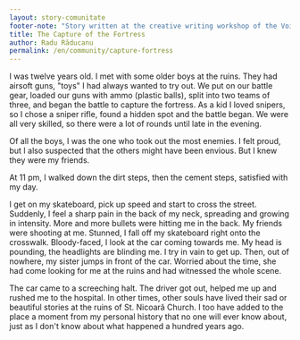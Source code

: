 ```yaml
---
layout: story-comunitate
footer-note: "Story written at the creative writing workshop of the Voice Your Place Summer School: Curtea de Argeș."
title: The Capture of the Fortress
author: Radu Răducanu
permalink: /en/community/capture-fortress
---
```


I was twelve years old. I met with some older boys at the ruins. They had airsoft guns, "toys" I had always wanted to try out. We put on our battle gear, loaded our guns with ammo (plastic balls), split into two teams of three, and began the battle to capture the fortress. As a kid I loved snipers, so I chose a sniper rifle, found a hidden spot and the battle began. We were all very skilled, so there were a lot of rounds until late in the evening.

Of all the boys, I was the one who took out the most enemies. I felt proud, but I also suspected that the others might have been envious. But I knew they were my friends.

At 11 pm, I walked down the dirt steps, then the cement steps, satisfied with my day.

I get on my skateboard, pick up speed and start to cross the street. Suddenly, I feel a sharp pain in the back of my neck, spreading and growing in intensity. More and more bullets were hitting me in the back. My friends were shooting at me. Stunned, I fall off my skateboard right onto the crosswalk. Bloody-faced, I look at the car coming towards me. My head is pounding, the headlights are blinding me. I try in vain to get up.
Then, out of nowhere, my sister jumps in front of the car. Worried about the time, she had come looking for me at the ruins and had witnessed the whole scene.

The car came to a screeching halt. The driver got out, helped me up and rushed me to the hospital.
In other times, other souls have lived their sad or beautiful stories at the ruins of St. Nicoară Church. I too have added to the place a moment from my personal history that no one will ever know about, just as I don't know about what happened a hundred years ago.

